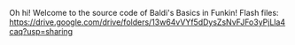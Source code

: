 Oh hi! Welcome to the source code of Baldi's Basics in Funkin!
Flash files: https://drive.google.com/drive/folders/13w64vVYf5dDysZsNvFJFo3yPjLla4caq?usp=sharing
